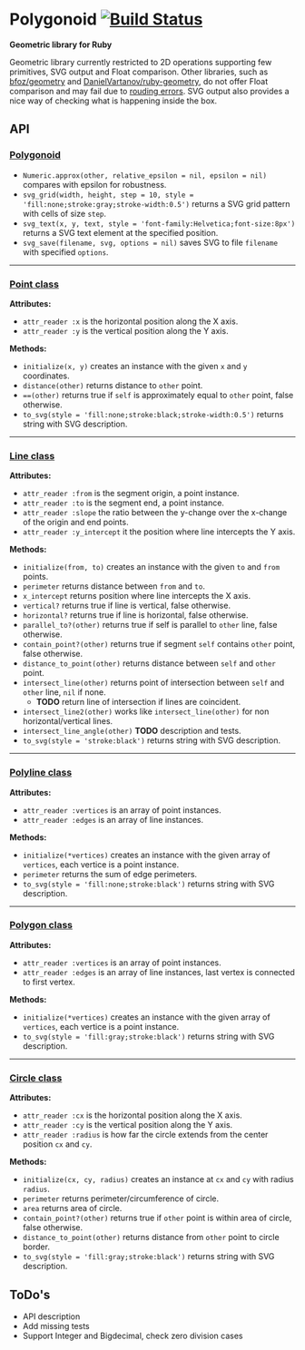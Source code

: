 # Polygonoid [![Build Status](https://travis-ci.org/Maumagnaguagno/Polygonoid.svg)](https://travis-ci.org/Maumagnaguagno/Polygonoid)
**Geometric library for Ruby**

Geometric library currently restricted to 2D operations supporting few primitives, SVG output and Float comparison.
Other libraries, such as [bfoz/geometry](https://github.com/bfoz/geometry) and [DanielVartanov/ruby-geometry](https://github.com/DanielVartanov/ruby-geometry), do not offer Float comparison and may fail due to [rouding errors](http://floating-point-gui.de/).
SVG output also provides a nice way of checking what is happening inside the box.

## API

### [Polygonoid](Polygonoid.rb)
- ``Numeric.approx(other, relative_epsilon = nil, epsilon = nil)`` compares with epsilon for robustness.
- ``svg_grid(width, height, step = 10, style = 'fill:none;stroke:gray;stroke-width:0.5')`` returns a SVG grid pattern with cells of size ``step``.
- ``svg_text(x, y, text, style = 'font-family:Helvetica;font-size:8px')`` returns a SVG text element at the specified position.
- ``svg_save(filename, svg, options = nil)`` saves SVG to file ``filename`` with specified ``options``.

---

### [Point class](src/Point.rb)
**Attributes:**
- ``attr_reader :x`` is the horizontal position along the X axis.
- ``attr_reader :y`` is the vertical position along the Y axis.

**Methods:**
- ``initialize(x, y)`` creates an instance with the given ``x`` and ``y`` coordinates.
- ``distance(other)`` returns distance to ``other`` point.
- ``==(other)`` returns true if ``self`` is approximately equal to ``other`` point, false otherwise.
- ``to_svg(style = 'fill:none;stroke:black;stroke-width:0.5')`` returns string with SVG description.

---

### [Line class](src/Line.rb)
**Attributes:**
- ``attr_reader :from`` is the segment origin, a point instance.
- ``attr_reader :to`` is the segment end, a point instance.
- ``attr_reader :slope`` the ratio between the y-change over the x-change of the origin and end points.
- ``attr_reader :y_intercept`` it the position where line intercepts the Y axis.

**Methods:**
- ``initialize(from, to)`` creates an instance with the given ``to`` and ``from`` points.
- ``perimeter`` returns distance between ``from`` and ``to``.
- ``x_intercept`` returns position where line intercepts the X axis.
- ``vertical?`` returns true if line is vertical, false otherwise.
- ``horizontal?`` returns true if line is horizontal, false otherwise.
- ``parallel_to?(other)`` returns true if self is parallel to ``other`` line, false otherwise.
- ``contain_point?(other)`` returns true if segment ``self`` contains ``other`` point, false otherwise.
- ``distance_to_point(other)`` returns distance between ``self`` and ``other`` point.
- ``intersect_line(other)`` returns point of intersection between ``self`` and ``other`` line, ``nil`` if none.
  - **TODO** return line of intersection if lines are coincident.
- ``intersect_line2(other)`` works like ``intersect_line(other)`` for non horizontal/vertical lines.
- ``intersect_line_angle(other)`` **TODO** description and tests.
- ``to_svg(style = 'stroke:black')`` returns string with SVG description.

---

### [Polyline class](src/Polyline.rb)
**Attributes:**
- ``attr_reader :vertices`` is an array of point instances.
- ``attr_reader :edges`` is an array of line instances.

**Methods:**
- ``initialize(*vertices)`` creates an instance with the given array of ``vertices``, each vertice is a point instance.
- ``perimeter`` returns the sum of edge perimeters.
- ``to_svg(style = 'fill:none;stroke:black')`` returns string with SVG description.

---

### [Polygon class](src/Polygon.rb)
**Attributes:**
- ``attr_reader :vertices`` is an array of point instances.
- ``attr_reader :edges`` is an array of line instances, last vertex is connected to first vertex.

**Methods:**
- ``initialize(*vertices)`` creates an instance with the given array of ``vertices``, each vertice is a point instance.
- ``to_svg(style = 'fill:gray;stroke:black')`` returns string with SVG description.

---

### [Circle class](src/Circle.rb)
**Attributes:**
- ``attr_reader :cx`` is the horizontal position along the X axis.
- ``attr_reader :cy`` is the vertical position along the Y axis.
- ``attr_reader :radius`` is how far the circle extends from the center position ``cx`` and ``cy``.

**Methods:**
- ``initialize(cx, cy, radius)`` creates an instance at ``cx`` and ``cy`` with radius ``radius``.
- ``perimeter`` returns perimeter/circumference of circle.
- ``area`` returns area of circle.
- ``contain_point?(other)`` returns true if ``other`` point is within area of circle, false otherwise.
- ``distance_to_point(other)`` returns distance from ``other`` point to circle border.
- ``to_svg(style = 'fill:gray;stroke:black')`` returns string with SVG description.

## ToDo's
- API description
- Add missing tests
- Support Integer and Bigdecimal, check zero division cases